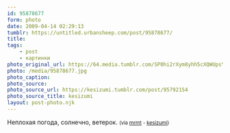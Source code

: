 ```yaml
---
id: 95878677
form: photo
date: 2009-04-14 02:29:13
tumblr: https://untitled.urbansheep.com/post/95878677/
title:
tags:
    - post
    - картинки
photo_original_url: https://64.media.tumblr.com/SP0hi2rXym8yhh5cXQWUpsYjo1_640.jpg
photo: /media/95878677.jpg
photo_caption: 
photo_source:
photo_source_url: https://kesizumi.tumblr.com/post/95792154
photo_source_title: kesizumi
layout: post-photo.njk
---
```


<p>Неплохая погода, солнечно, ветерок. <small>(via <a href="http://mrmt.tumblr.com/post/95815589/via-kesizumi">mrmt</a> - <a href="http://kesizumi.tumblr.com/post/95792154">kesizumi</a>)</small></p>
